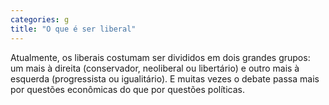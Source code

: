 ```yaml
---
categories: g
title: "O que é ser liberal"
---
```

Atualmente, os liberais costumam ser divididos em dois grandes grupos: um mais à direita (conservador, neoliberal ou libertário) e outro mais à esquerda (progressista ou igualitário). E muitas vezes o debate passa mais por questões econômicas do que por questões políticas.